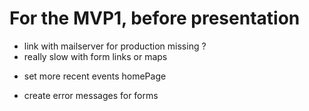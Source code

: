 # For the MVP1, before presentation

<!-- - Correct create event Form -->
- link with mailserver for production missing ? 
- really slow with form links or maps
<!-- - check min number of people who can subscribe -->
<!-- - slowdown hover effects -->
<!-- - css profile page to change -->
- set more recent events homePage
<!-- - check all the flash messages : check if again multiple -->
- create error messages for forms
<!-- - fix css filters nav -->
